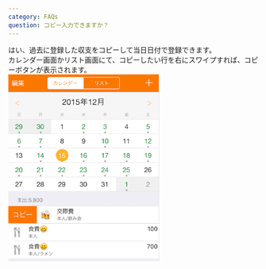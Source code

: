 ```yaml
---
category: FAQs
question: コピー入力できますか？
---
```

はい、過去に登録した収支をコピーして当日日付で登録できます。<br>
カレンダー画面かリスト画面にて、コピーしたい行を右にスワイプすれば、コピーボタンが表示されます。
<br>
<img src="/img/copy_en.png" class="img-rounded" width="304">
